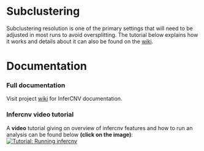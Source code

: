 # Subclustering

Subclustering resolution is one of the primary settings that will need to be adjusted in most runs to avoid oversplitting. The tutorial below explains how it works and details about it can also be found on the [wiki](https://github.com/broadinstitute/infercnv/wiki/infercnv-tumor-subclusters#tumor-subclustering-by-leiden-clustering-preferred).

# Documentation
### Full documentation

Visit project [wiki](https://github.com/broadinstitute/inferCNV/wiki) for InferCNV documentation.


### Infercnv video tutorial

A **video** tutorial giving on overview of infercnv features and how to run an analysis can be found below **(click on the image)**:
[![Tutorial: Running infercnv](http://img.youtube.com/vi/-qOcHAavZT8/0.jpg)](http://www.youtube.com/watch?v=-qOcHAavZT8 "Tutorial: Running infercnv")



